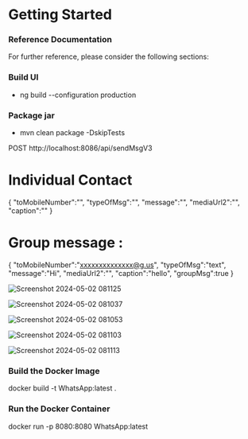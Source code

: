 # Getting Started

### Reference Documentation

For further reference, please consider the following sections:

### Build UI
* ng build --configuration production

### Package jar
* mvn clean package -DskipTests

POST http://localhost:8086/api/sendMsgV3
# Individual Contact
{
    "toMobileNumber":"",
    "typeOfMsg":"",
    "message":"",
    "mediaUrl2":"",
    "caption":""
}

# Group message :
{
    "toMobileNumber":"xxxxxxxxxxxxxx@g.us",
    "typeOfMsg":"text",
    "message":"Hi",
    "mediaUrl2":"",
    "caption":"hello",
    "groupMsg":true
}

![Screenshot 2024-05-02 081125](https://github.com/BodduSatya/spring-boot-whatsapp/assets/24984593/f77f1c29-815c-4a07-a01b-9fcd11d6b6ec)

![Screenshot 2024-05-02 081037](https://github.com/BodduSatya/spring-boot-whatsapp/assets/24984593/cac52a43-a378-4950-9501-9dde37319cfd)

![Screenshot 2024-05-02 081053](https://github.com/BodduSatya/spring-boot-whatsapp/assets/24984593/8375bdc1-7d50-4f72-9681-bc1413b0b3c9)

![Screenshot 2024-05-02 081103](https://github.com/BodduSatya/spring-boot-whatsapp/assets/24984593/75604f18-bf30-4723-b32f-88379221be83)

![Screenshot 2024-05-02 081113](https://github.com/BodduSatya/spring-boot-whatsapp/assets/24984593/cf9e4b23-002e-4d87-8d53-cd21af38b43a)



### Build the Docker Image
docker build -t WhatsApp:latest .

### Run the Docker Container
docker run -p 8080:8080 WhatsApp:latest



